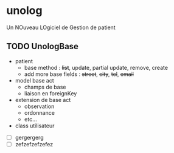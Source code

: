 # unolog
Un NOuveau LOgiciel de Gestion de patient



## TODO UnologBase
- patient
  - base method : ~~list~~, update, partial update, remove, create
  - add more base fields : ~~street~~, ~~city~~, ~~tel~~, ~~email~~
- model base act
  - champs de base
  - liaison en foreignKey
- extension de base act
  - observation
  - ordonnance
  - etc...
- class utilisateur

- [ ] gergergerg
- [ ] zefzefzefzefez
